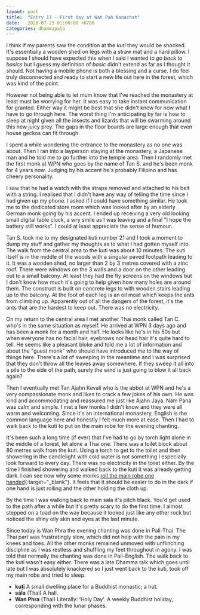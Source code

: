 ```yaml
---
layout: post
title:  "Entry 17 - First day at Wat Pah Nanachat"
date:   2020-07-23 01:00:00 +0700
categories: dhammapalo
---
```

I think if my parents saw the condition at the _kuti_ they would be shocked. It's essentially a wooden shed on legs with a straw mat and a hard pillow. I suppose I should have expected this when I said I wanted to _go back to basics_ but I guess my definition of _basic_ didn't extend as far as I thought it should. Not having a mobile phone is both a blessing and a curse. I do feel truly disconnected and ready to start a new life out here in the forest, which was kind of the point.

However not being able to let mum know that I've reached the monastery at least must be worrying for her. It was easy to take instant communication for granted. Either way it might be best that she didn't know for now what I have to go through here. The worst thing I'm anticipating by far is how to sleep at night given all the insects and lizards that will be swarming around this new juicy prey. The gaps in the floor boards are large enough that even house geckos can fit through.

I spent a while wondering the entrance to the monastery as no one was about. Then I ran into a layperson staying at the monastery, a Japanese man and he told me to go further into the temple area. Then I randomly met the first monk at WPN who goes by the name of Tan S. and he's been monk for 4 years now. Judging by his accent he's probably Filipino and has cheery personality.

I saw that he had a watch with the straps removed and attached to his belt with a string. I realised that I didn't have any way of telling the time since I had given up my phone. I asked if I could have something similar. He took me to the dedicated store room which was looked after by an elderly German monk going by his accent. I ended up receiving a very old looking small digital table clock, a wry smile as I was leaving and a final "I hope the battery still works". I could at least appreciate the sense of humour.

Tan S. took me to my designated kuti number 21 and I took a moment to dump my stuff and gather my thoughts as to what I had gotten myself into. The walk from the central area to the kuti was about 10 minutes. The kuti itself is in the middle of the woods with a singular paved footpath leading to it. It was a wooden shed, no larger than 2 by 3 metres covered with a zinc roof. There were windows on the 3 walls and a door on the other leading out to a small balcony. At least they had the fly screens on the windows but I don't know how much it's going to help given how many holes are around them. The construct is built on concrete legs to with wooden stairs leading up to the balcony. At the foot of each leg is an oil moat which keeps the ants from climbing up. Apparently out of all the dangers of the forest, it's the ants that are the hardest to keep out. There was no electricity.

On my return to the central area I met another Thai monk called Tan C. who's in the same situation as myself. He arrived at WPN 3 days ago and has been a monk for a month and half. He looks like he's in his 50s but when everyone has no facial hair, eyebrows nor head hair it's quite hard to tell. He seems like a pleasant bloke and told me a lot of information and about the "guest monk" who should have introduced me to the way of things here. There's a lot of sweeping in the meantime and I was surprised that they don't throw all the leaves away somewhere. If they sweep it all into a pile to the side of the path, surely the wind is just going to blow it all back again?

Then I eventually met Tan Ajahn Kevali who is the abbot at WPN and he's a very compassionate monk and likes to crack a few jokes of his own. He was kind and accommodating and reassured me just like Ajahn Jaya. Nam Pana was calm and simple. I met a few monks I didn't know and they were all warm and welcoming. Since it's an international monastery, English is the common language here and honestly I felt much more at ease. Then I had to walk back to the kuti to put on the main robe for the evening chanting.

It's been such a long time (if ever) that I've had to go by torch light alone in the middle of a forest, let alone a Thai one. There was a toilet block about 80 metres walk from the kuti. Using a torch to get to the toilet and then showering in the candlelight with cold water is not something I especially look forward to every day. There was no electricity in the toilet either. By the time I finished showering and walked back to the kuti it was already getting dark. I can see now why some monks [roll the main robe one handed](https://www.youtube.com/watch?v=4wPnuS2fxng&t=27s){:target="_blank"}. It feels that it should be easier to do in the dark if one hand is just rolling and the other holding the cloth up.

By the time I was walking back to main sala it's pitch black. You'd get used to the path after a while but it's pretty scary to do the first time. I almost stepped on a toad on the way because it looked just like any other rock but noticed the shiny oily skin and eyes at the last minute.

Since today is Wan Phra the evening chanting was done in Pali-Thai. The Thai part was frustratingly slow, which did not help with the pain in my knees and toes. All the other monks remained unmoved with unflinching discipline as I was restless and shuffling my feet throughout in agony. I was told that normally the chanting was done in Pali-English. The walk back to the kuti wasn't easy either. There was a late Dhamma talk which goes until late but I was absolutely knackered so I just went back to the kuti, took off my main robe and tried to sleep.

- **kuṭī** A small dwelling place for a Buddhist monastic; a hut.
- **sāla** (Thai) A hall.
- **Wan Phra** (Thai) Literally: ‘Holy Day'. A weekly Buddhist holiday, corresponding with the lunar phases.